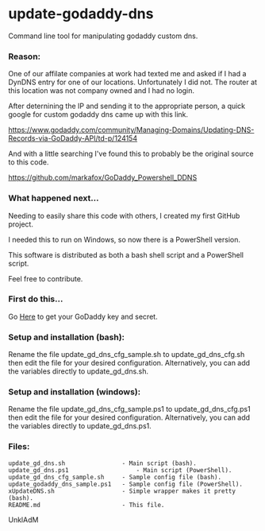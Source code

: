 # update-godaddy-dns
Command line tool for manipulating godaddy custom dns.

### Reason:

One of our affilate companies at work had texted me and asked if I had a 
DynDNS entry for one of our locations. Unfortunately I did not. The router 
at this location was not company owned and I had no login.

After deternining the IP and sending it to the appropriate person, a quick 
google for custom godaddy dns came up with this link.

https://www.godaddy.com/community/Managing-Domains/Updating-DNS-Records-via-GoDaddy-API/td-p/124154

And with a little searching I've found this to probably be the original source to this code.

https://github.com/markafox/GoDaddy_Powershell_DDNS


### What happened next...

Needing to easily share this code with others, I created my first GitHub project.

I needed this to run on Windows, so now there is a PowerShell version.

This software is distributed as both a bash shell script and a PowerShell script.

Feel free to contribute.

### First do this...

Go [Here](https://developer.godaddy.com/getstarted) to get your GoDaddy key and secret.

### Setup and installation (bash):

Rename the file update_gd_dns_cfg_sample.sh to update_gd_dns_cfg.sh then 
edit the file for your desired configuration. Alternatively, you can add 
the variables directly to update_gd_dns.sh. 

### Setup and installation (windows):

Rename the file update_gd_dns_cfg_sample.ps1 to update_gd_dns_cfg.ps1 then 
edit the file for your desired configuration. Alternatively, you can add 
the variables directly to update_gd_dns.ps1. 

### Files:
```
update_gd_dns.sh                - Main script (bash).
update_gd_dns.ps1		            - Main script (PowerShell).
update_gd_dns_cfg_sample.sh     - Sample config file (bash).
update_godaddy_dns_sample.ps1   - Sample config file (PowerShell).
xUpdateDNS.sh                   - Simple wrapper makes it pretty (bash).
README.md                       - This file.
```

UnklAdM
